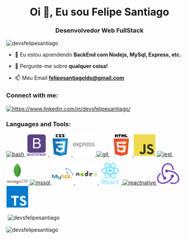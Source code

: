   <h1 align="center">Oi 👋, Eu sou Felipe Santiago</h1>
  <h3 align="center">Desenvolvedor Web FullStack</h3>

  <p align="left"> <img
      src="https://komarev.com/ghpvc/?username=devsfelipesantiago&label=Profile%20views&color=0e75b6&style=flat"
      alt="devsfelipesantiago" /> </p>

  - 🌱 Eu estou aprendendo **BackEnd com Nodejs, MySql, Express, etc.**

  - 💬 Pergunte-me sobre **qualquer coisa!**

  - 📫 Meu Email **felipesantiagolds@gmail.com**

  <h3 align="left">Connect with me:</h3>
  <p align="left">
    <a href="https://linkedin.com/in/https://www.linkedin.com/in/devsfelipesantiago/" target="blank"><img align="center"
        src="https://raw.githubusercontent.com/rahuldkjain/github-profile-readme-generator/master/src/images/icons/Social/linked-in-alt.svg"
        alt="https://www.linkedin.com/in/devsfelipesantiago/" height="30" width="60" /></a>
  </p>

  <h3 align="left">Languages and Tools:</h3>
  <p align="left"> <a href="https://www.gnu.org/software/bash/" target="_blank"> <img
        src="https://www.vectorlogo.zone/logos/gnu_bash/gnu_bash-icon.svg" alt="bash" width="60" height="60" /> </a> <a
      href="https://getbootstrap.com" target="_blank"> <img
        src="https://raw.githubusercontent.com/devicons/devicon/master/icons/bootstrap/bootstrap-plain-wordmark.svg"
        alt="bootstrap" width="60" height="60" /> </a> <a href="https://www.w3schools.com/css/" target="_blank"> <img
        src="https://raw.githubusercontent.com/devicons/devicon/master/icons/css3/css3-original-wordmark.svg" alt="css3"
        width="60" height="60" /> </a> <a href="https://expressjs.com" target="_blank"> <img
        src="https://raw.githubusercontent.com/devicons/devicon/master/icons/express/express-original-wordmark.svg"
        alt="express" width="60" height="60" /> </a> <a href="https://git-scm.com/" target="_blank"> <img
        src="https://www.vectorlogo.zone/logos/git-scm/git-scm-icon.svg" alt="git" width="60" height="60" /> </a> <a
      href="https://www.w3.org/html/" target="_blank"> <img
        src="https://raw.githubusercontent.com/devicons/devicon/master/icons/html5/html5-original-wordmark.svg"
        alt="html5" width="60" height="60" /> </a> <a href="https://developer.mozilla.org/en-US/docs/Web/JavaScript"
      target="_blank"> <img
        src="https://raw.githubusercontent.com/devicons/devicon/master/icons/javascript/javascript-original.svg"
        alt="javascript" width="60" height="60" /> </a> <a href="https://jestjs.io" target="_blank"> <img
        src="https://www.vectorlogo.zone/logos/jestjsio/jestjsio-icon.svg" alt="jest" width="60" height="60" /> </a> <a
                                                                                                                        href="https://www.linux.org/" target="_blank"> <img </p>
  <p
        src="https://raw.githubusercontent.com/devicons/devicon/master/icons/linux/linux-original.svg" alt="linux"
        width="60" height="60" /> </a> <a href="https://www.mongodb.com/" target="_blank"> <img
        src="https://raw.githubusercontent.com/devicons/devicon/master/icons/mongodb/mongodb-original-wordmark.svg"
        alt="mongodb" width="60" height="60" /> </a> <a href="https://www.microsoft.com/en-us/sql-server"
      target="_blank"> <img src="https://www.svgrepo.com/show/303229/microsoft-sql-server-logo.svg" alt="mssql"
        width="60" height="60" /> </a> <a href="https://www.mysql.com/" target="_blank"> <img
        src="https://raw.githubusercontent.com/devicons/devicon/master/icons/mysql/mysql-original-wordmark.svg"
        alt="mysql" width="60" height="60" /> </a> <a href="https://nodejs.org" target="_blank"> <img
        src="https://raw.githubusercontent.com/devicons/devicon/master/icons/nodejs/nodejs-original-wordmark.svg"
        alt="nodejs" width="60" height="60" /> </a> <a href="https://reactjs.org/" target="_blank"> <img
        src="https://raw.githubusercontent.com/devicons/devicon/master/icons/react/react-original-wordmark.svg"
        alt="react" width="60" height="60" /> </a> <a href="https://reactnative.dev/" target="_blank"> <img
        src="https://reactnative.dev/img/header_logo.svg" alt="reactnative" width="60" height="60" /> </a> <a
      href="https://redux.js.org" target="_blank"> <img
        src="https://raw.githubusercontent.com/devicons/devicon/master/icons/redux/redux-original.svg" alt="redux"
        width="60" height="60" /> </a> <a href="https://www.typescriptlang.org/" target="_blank"> <img
        src="https://raw.githubusercontent.com/devicons/devicon/master/icons/typescript/typescript-original.svg"
        alt="typescript" width="60" height="60" /> </a> </p>

  <p>&nbsp;<img align="center"
      src="https://github-readme-stats.vercel.app/api?username=devsfelipesantiago&show_icons=true&theme=tokyonight"
      alt="devsfelipesantiago" /></p>

  <p><img align="center" src="https://github-readme-streak-stats.herokuapp.com/?user=devsfelipesantiago&"
      alt="devsfelipesantiago" /></p>
